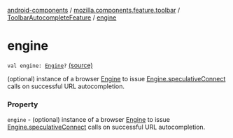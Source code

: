 [android-components](../../index.md) / [mozilla.components.feature.toolbar](../index.md) / [ToolbarAutocompleteFeature](index.md) / [engine](./engine.md)

# engine

`val engine: `[`Engine`](../../mozilla.components.concept.engine/-engine/index.md)`?` [(source)](https://github.com/mozilla-mobile/android-components/blob/master/components/feature/toolbar/src/main/java/mozilla/components/feature/toolbar/ToolbarAutocompleteFeature.kt#L24)

(optional) instance of a browser [Engine](../../mozilla.components.concept.engine/-engine/index.md) to issue
[Engine.speculativeConnect](../../mozilla.components.concept.engine/-engine/speculative-connect.md) calls on successful URL autocompletion.

### Property

`engine` - (optional) instance of a browser [Engine](../../mozilla.components.concept.engine/-engine/index.md) to issue
[Engine.speculativeConnect](../../mozilla.components.concept.engine/-engine/speculative-connect.md) calls on successful URL autocompletion.